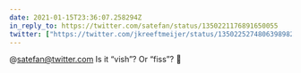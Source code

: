 ```yaml
---
date: 2021-01-15T23:36:07.258294Z
in_reply_to: https://twitter.com/satefan/status/1350221176891650055
twitter: ["https://twitter.com/jkreeftmeijer/status/1350225274806398982"]
---
```

@satefan@twitter.com Is it “vish”? Or “fiss”? 🤭
